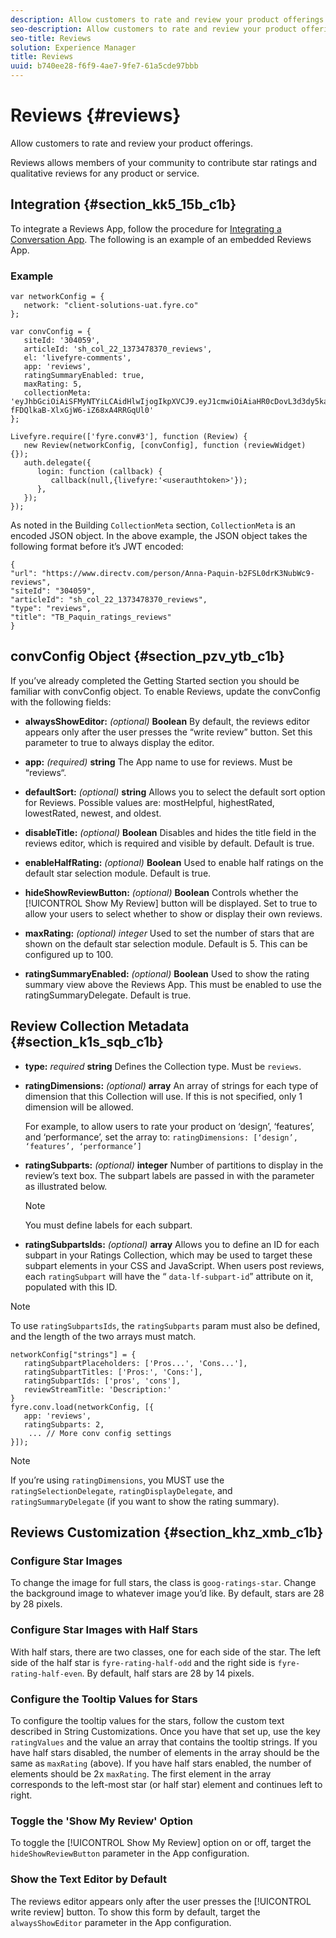 ```yaml
---
description: Allow customers to rate and review your product offerings.
seo-description: Allow customers to rate and review your product offerings.
seo-title: Reviews
solution: Experience Manager
title: Reviews
uuid: b740ee28-f6f9-4ae7-9fe7-61a5cde97bbb
---
```


# Reviews {#reviews}

Allow customers to rate and review your product offerings.

Reviews allows members of your community to contribute star ratings and qualitative reviews for any product or service.

## Integration {#section_kk5_15b_c1b}

To integrate a Reviews App, follow the procedure for [Integrating a Conversation App](c_implement_a_conversation_app.md#concept-zvy-c3c-tbb). The following is an example of an embedded Reviews App.

### Example

```
var networkConfig = { 
   network: "client-solutions-uat.fyre.co" 
}; 
  
var convConfig = { 
   siteId: '304059', 
   articleId: 'sh_col_22_1373478370_reviews', 
   el: 'livefyre-comments', 
   app: 'reviews', 
   ratingSummaryEnabled: true, 
   maxRating: 5, 
   collectionMeta: 'eyJhbGciOiAiSFMyNTYiLCAidHlwIjogIkpXVCJ9.eyJ1cmwiOiAiaHR0cDovL3d3dy5kaXJlY3R2LmNvbS9wZXJzb24vQW5uYS1QYXF1aW4tYjJGU0wwZHJLM051YldjOS1yZXZpZXdzIiwgInNpdGVJZCI6ICIzMDQwNTkiLCAiYXJ0aWNsZUlkIjogInNoX2NvbF8yMl8xMzczNDc4MzcwX3Jldmlld3MiLCAidHlwZSI6ICJyZXZpZXdzIiwgInRpdGxlIjogIlRCX1BhcXVpbl9yYXRpbmdzX3Jldmlld3MifQ.hes3KMwygCG-fFDQlkaB-XlxGjW6-iZ68xA4RRGqUl0' 
}; 
  
Livefyre.require(['fyre.conv#3'], function (Review) { 
   new Review(networkConfig, [convConfig], function (reviewWidget) {}); 
   auth.delegate({ 
      login: function (callback) { 
         callback(null,{livefyre:'<userauthtoken>'}); 
      }, 
   }); 
});
```

As noted in the Building `CollectionMeta` section, `CollectionMeta` is an encoded JSON object. In the above example, the JSON object takes the following format before it’s JWT encoded:

```
{ 
"url": "https://www.directv.com/person/Anna-Paquin-b2FSL0drK3NubWc9-reviews",  
"siteId": "304059",  
"articleId": "sh_col_22_1373478370_reviews",  
"type": "reviews",  
"title": "TB_Paquin_ratings_reviews" 
}
```

## convConfig Object {#section_pzv_ytb_c1b}

If you’ve already completed the Getting Started section you should be familiar with convConfig object. To enable Reviews, update the convConfig with the following fields: 

* **alwaysShowEditor:** *(optional)* **Boolean** By default, the reviews editor appears only after the user presses the “write review” button. Set this parameter to true to always display the editor.

* **app:** *(required)* **string** The App name to use for reviews. Must be “reviews“.

* **defaultSort:** *(optional)* **string** Allows you to select the default sort option for Reviews. Possible values are: mostHelpful, highestRated, lowestRated, newest, and oldest.

* **disableTitle:** *(optional)* **Boolean** Disables and hides the title field in the reviews editor, which is required and visible by default. Default is true.

* **enableHalfRating:** *(optional)* **Boolean** Used to enable half ratings on the default star selection module. Default is true.

* **hideShowReviewButton:** *(optional)* **Boolean** Controls whether the [!UICONTROL Show My Review] button will be displayed. Set to true to allow your users to select whether to show or display their own reviews.

* **maxRating:** *(optional) integer* Used to set the number of stars that are shown on the default star selection module. Default is 5. This can be configured up to 100.

* **ratingSummaryEnabled:** *(optional)* **Boolean** Used to show the rating summary view above the Reviews App. This must be enabled to use the ratingSummaryDelegate. Default is true.

## Review Collection Metadata {#section_k1s_sqb_c1b}

* **type:** *required* **string** Defines the Collection type. Must be `reviews`.

* **ratingDimensions:** *(optional)* **array** An array of strings for each type of dimension that this Collection will use. If this is not specified, only 1 dimension will be allowed.

  For example, to allow users to rate your product on ‘design’, ‘features’, and ‘performance’, set the array to: `ratingDimensions: [‘design’, ‘features’, ‘performance’]`

* **ratingSubparts:** *(optional)* **integer** Number of partitions to display in the review’s text box. The subpart labels are passed in with the parameter as illustrated below.

  >[!NOTE]
  >You must define labels for each subpart.

* **ratingSubpartsIds:** *(optional)* **array** Allows you to define an ID for each subpart in your Ratings Collection, which may be used to target these subpart elements in your CSS and JavaScript. When users post reviews, each `ratingSubpart` will have the “ `data-lf-subpart-id`” attribute on it, populated with this ID.

>[!NOTE]
>
>To use `ratingSubpartsIds`, the `ratingSubparts` param must also be defined, and the length of the two arrays must match.

```
networkConfig["strings"] = { 
   ratingSubpartPlaceholders: ['Pros...', 'Cons...'], 
   ratingSubpartTitles: ['Pros:', 'Cons:'], 
   ratingSubpartIds: ['pros', 'cons'], 
   reviewStreamTitle: 'Description:' 
} 
fyre.conv.load(networkConfig, [{ 
   app: 'reviews', 
   ratingSubparts: 2, 
    ... // More conv config settings 
}]);
```

>[!NOTE]
>
>If you’re using `ratingDimensions`, you MUST use the `ratingSelectionDelegate`, `ratingDisplayDelegate`, and `ratingSummaryDelegate` (if you want to show the rating summary).

## Reviews Customization {#section_khz_xmb_c1b}

### Configure Star Images

To change the image for full stars, the class is `goog-ratings-star`. Change the background image to whatever image you’d like. By default, stars are 28 by 28 pixels.

### Configure Star Images with Half Stars

With half stars, there are two classes, one for each side of the star. The left side of the half star is `fyre-rating-half-odd` and the right side is `fyre-rating-half-even`. By default, half stars are 28 by 14 pixels.

### Configure the Tooltip Values for Stars

To configure the tooltip values for the stars, follow the custom text described in String Customizations. Once you have that set up, use the key `ratingValues` and the value an array that contains the tooltip strings. If you have half stars disabled, the number of elements in the array should be the same as `maxRating` (above). If you have half stars enabled, the number of elements should be 2x `maxRating`. The first element in the array corresponds to the left-most star (or half star) element and continues left to right.

### Toggle the 'Show My Review' Option

To toggle the [!UICONTROL Show My Review] option on or off, target the `hideShowReviewButton` parameter in the App configuration.

### Show the Text Editor by Default

The reviews editor appears only after the user presses the [!UICONTROL write review] button. To show this form by default, target the `alwaysShowEditor` parameter in the App configuration.
